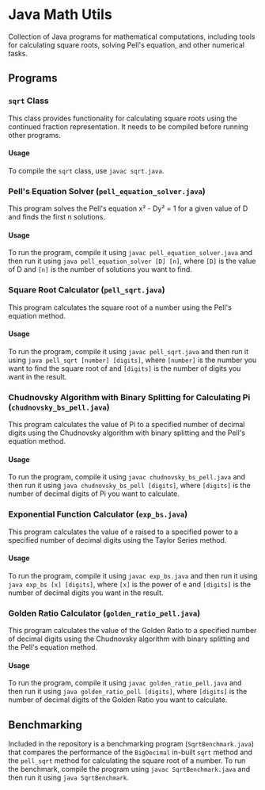 # Java Math Utils

Collection of Java programs for mathematical computations, including tools for calculating square roots, solving Pell's equation, and other numerical tasks.

## Programs

### `sqrt` Class

This class provides functionality for calculating square roots using the continued fraction representation. It needs to be compiled before running other programs.

#### Usage

To compile the `sqrt` class, use `javac sqrt.java`.

### Pell's Equation Solver (`pell_equation_solver.java`)

This program solves the Pell's equation x² - Dy² = 1 for a given value of D and finds the first n solutions.

#### Usage

To run the program, compile it using `javac pell_equation_solver.java` and then run it using `java pell_equation_solver [D] [n]`, where `[D]` is the value of D and `[n]` is the number of solutions you want to find.

### Square Root Calculator (`pell_sqrt.java`)

This program calculates the square root of a number using the Pell's equation method.

#### Usage

To run the program, compile it using `javac pell_sqrt.java` and then run it using `java pell_sqrt [number] [digits]`, where `[number]` is the number you want to find the square root of and `[digits]` is the number of digits you want in the result.

### Chudnovsky Algorithm with Binary Splitting for Calculating Pi (`chudnovsky_bs_pell.java`)

This program calculates the value of Pi to a specified number of decimal digits using the Chudnovsky algorithm with binary splitting and the Pell's equation method.

#### Usage

To run the program, compile it using `javac chudnovsky_bs_pell.java` and then run it using `java chudnovsky_bs_pell [digits]`, where `[digits]` is the number of decimal digits of Pi you want to calculate.

### Exponential Function Calculator (`exp_bs.java`)

This program calculates the value of e raised to a specified power to a specified number of decimal digits using the Taylor Series method.

#### Usage

To run the program, compile it using `javac exp_bs.java` and then run it using `java exp_bs [x] [digits]`, where `[x]` is the power of e and `[digits]` is the number of decimal digits you want in the result.

### Golden Ratio Calculator (`golden_ratio_pell.java`)

This program calculates the value of the Golden Ratio to a specified number of decimal digits using the Chudnovsky algorithm with binary splitting and the Pell's equation method.

#### Usage

To run the program, compile it using `javac golden_ratio_pell.java` and then run it using `java golden_ratio_pell [digits]`, where `[digits]` is the number of decimal digits of the Golden Ratio you want to calculate.

## Benchmarking

Included in the repository is a benchmarking program (`SqrtBenchmark.java`) that compares the performance of the `BigDecimal` in-built `sqrt` method and the `pell_sqrt` method for calculating the square root of a number. To run the benchmark, compile the program using `javac SqrtBenchmark.java` and then run it using `java SqrtBenchmark`.